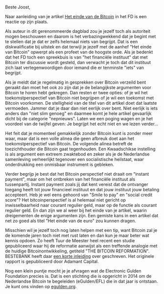 Beste Joost,

Naar aanleiding van je artikel [Het einde van de Bitcoin](https://fd.nl/beurs/1323882/het-einde-van-de-bitcoin) 
in het FD is een reactie op zijn plaats.

Als auteur in dit gerenommeerde dagblad zou je jezelf toch als autoriteit mogen beschouwen 
en daarom is het verbazingwekkend dat je begint met te stellen dat je dat er zelfs helemaal 
niets van begrijpt. Dat is een diskwalificatie bij uitstek en dat terwijl je jezelf met 
de aanhef "Het einde van Bitcoin" opwerpt als een profeet van de hoogste orde. 
Als je bedenkt dat het FD toch een spreekbuis is van "het financiële instituut" 
dat met Bitcoin ter discussie wordt gesteld, dan verwacht je toch dat dit instituut 
zich laat vertegenwoordigen door iemand die er tenminste "iets" van begrijpt.

Als je meldt dat je regelmatig in gesprekken over Bitcoin verzeild bent geraakt dan 
moet het ook zo zijn dat je de belangijkste argumenten voor Bitcoin te horen hebt gekregen. 
Dan resten er twee opties: of je wil het toekomstperspectief van Bitcoin niet begrijpen of 
je wil een toekomst met Bitcoin voorkomen. De stelligheid van de titel van dit artikel doet 
dat laatste vermoeden. Jammer dat je daar dan niet eerlijk over bent. 
Niet eerlijk is iets anders dan "niet slim genoeg" en daarmee komt je hele artikel gevaarlijk 
dicht bij de categorie "nepnieuws". Laten we een poging wagen en je het voordeel van de 
twijfel geven: Je begrijpt het echt niet en we lezen verder...

Het feit dat je momenteel gemakkelijk zonder Bitcoin kunt is zonder meer waar, maar dat is 
een volle alinea die geen afbreuk doet aan het toekomstperspectief van Bitcoin. 
De volgende alinea betreft de toezichthouder die Bitcoin gaat tegenhouden. Een Kwaadschikse 
instelling is als argument een extreem zwaktebod en zeker als je de Nederlandse samenleving 
verheerlijkt tegenover een socialistische heilstaat, waar onderdrukking een onmisbaar 
instrument is gebleken.

Verder begrijp je best dat het Bitcoin perspectief niet draait om "instant payment", maar om 
het ontbreken van het financiële instituut als tussenpartij. Instant payment zoals jij dat 
kent vereist dat de ontvanger toegang heeft tot jouw financieel instituut en dat jouw instituut 
jouw betaling accepteert. Heb je wel eens gehoord van "Smile to pay" en "social credit score"? 
Het bitcoinperspectief is al helemaal niet gericht op inwisselbaarheid naar courant regulier 
geld, maar op de functie als courant regulier geld. En dan zijn we al weer bij het einde van 
je artikel, waarin dreigementen de enige argumenten zijn. Een gemiste kans in een artikel 
dat net zo goed als titel "Het einde van de euro" zou kunnen dragen.

Misschien wil je jezelf toch nog laten helpen met een tip, want Bitcoin zal je de komende jaren 
toch niet met rust laten en dan kun je maar beter wat kennis opdoen. Zo heeft Tuur de Meester 
heel recent een studie gepubliceerd waar hij de reformatie aanwijst als een treffende analogie 
met de huidige Bitcoinontwikkeling, getiteld "THE BITCOIN REFORMATION". BESTEBANK heeft 
daar [een korte inleiding](https://www.bestebank.org/bitcoin-reformation/) over geschreven. 
Het originele rapport is gepubliceerd door Adamant Capital.

Nog een klein puntje mocht je je afvragen wat de Electronic Gulden Foundation precies is. 
Dat is een stichting die is opgericht in 2014 om de Nederlandse Bitcoin te begeleiden (eGulden/EFL) 
die in dat jaar is ontstaan. Je kunt ons vinden op [egulden.org](https://egulden.org). 
